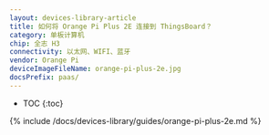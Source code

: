 ```yaml
---
layout: devices-library-article
title: 如何将 Orange Pi Plus 2E 连接到 ThingsBoard？
category: 单板计算机
chip: 全志 H3
connectivity: 以太网、WIFI、蓝牙
vendor: Orange Pi
deviceImageFileName: orange-pi-plus-2e.jpg
docsPrefix: paas/
---
```



* TOC
{:toc}

{% include /docs/devices-library/guides/orange-pi-plus-2e.md %}
